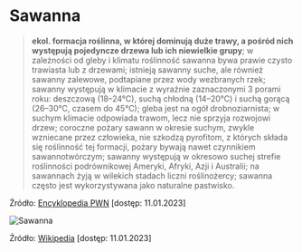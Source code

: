# Sawanna
>**ekol. formacja roślinna, w której dominują duże trawy, a pośród nich występują pojedyncze drzewa lub ich niewielkie grupy**;
w zależności od gleby i klimatu roślinność sawanna bywa prawie czysto trawiasta lub z drzewami; istnieją sawanny suche, ale również sawanny zalewowe, podtapiane przez wody wezbranych rzek; sawanny występują w klimacie z wyraźnie zaznaczonymi 3 porami roku: deszczową (18–24°C), suchą chłodną (14–20°C) i suchą gorącą (26–30°C, czasem do 45°C); gleba jest na ogół drobnoziarnista; w suchym klimacie odpowiada trawom, lecz nie sprzyja rozwojowi drzew; coroczne pożary sawann w okresie suchym, zwykle wzniecane przez człowieka, nie szkodzą pyrofitom, z których składa się roślinność tej formacji, pożary bywają nawet czynnikiem sawannotwórczym; sawanny występują w okresowo suchej strefie roślinności podrównikowej Ameryki, Afryki, Azji i Australii; na sawannach żyją w wilekich stadach liczni roślinożercy; sawanna często jest wykorzystywana jako naturalne pastwisko.

Źródło: [Encyklopedia PWN](https://encyklopedia.pwn.pl/haslo/sawanna;3972708.html) [dostęp: 11.01.2023]

![Sawanna](https://upload.wikimedia.org/wikipedia/commons/5/5a/Tarangire-Natpark800600.jpg)

Źródło: [Wikipedia](https://pl.wikipedia.org/wiki/Sawanna) [dostęp: 11.01.2023]
